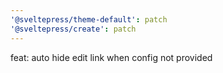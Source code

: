 ```yaml
---
'@sveltepress/theme-default': patch
'@sveltepress/create': patch
---
```


feat: auto hide edit link when config not provided
